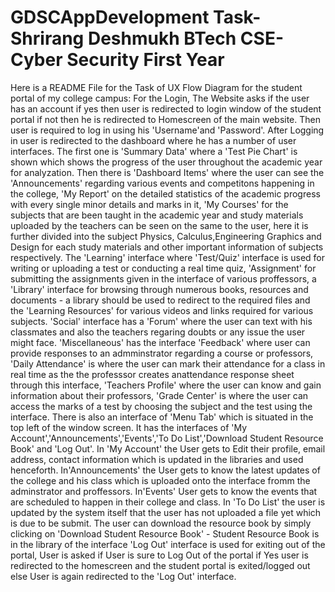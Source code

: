# GDSCAppDevelopment Task-Shrirang Deshmukh BTech CSE- Cyber Security First Year

Here is a README File for the Task of UX Flow Diagram for the student portal of my college campus:
For the Login, The Website asks if the user has an account if yes then user is redirected to login window of the student portal if not then he is redirected to Homescreen of the main website.
Then user is required to log in using his 'Username'and 'Password'.
After Logging in user is redirected to the dashboard where he has a number of user interfaces.
The first one is 'Summary Data' where a 'Test Pie Chart' is shown which shows the progress of the user throughout the academic year for analyzation.
Then there is 'Dashboard Items' where the user can see the 'Announcements' regarding various events and competitons happening in the college, 'My Report' on the detailed statistics of the academic progress with every single minor details and marks in it, 'My Courses' for the subjects that are been taught in the academic year and study materials uploaded by the teachers can be seen on the same to the user, here it is further divided into the subject Physics, Calculus,Engineering Graphics and Design for each study materials and other important information of subjects respectively.
The 'Learning' interface where 'Test/Quiz' interface is used for writing or uploading a test or conducting a real time quiz, 'Assignment' for submitting the assignments given in the interface of various proffessors, a 'Library' interface for browsing through numerous books, resources and documents - a library should be used to redirect to the required files and the 'Learning Resources' for various videos and links required for various subjects.
'Social' interface has a 'Forum' where the user can text with his classmates and also the teachers regaring doubts or any issue the user might face.
'Miscellaneous' has the interface 'Feedback' where user can provide responses to an admminstrator regarding a course or professors, 'Daily Attendance' is where the user can mark their attendance for a class in real time as the the professsor creates anattendance response sheet through this interface, 'Teachers Profile' where the user can know and gain information about their professors, 'Grade Center' is where the user can access the marks of a test  by choosing the subject and the test using the interface.
There is also an interface of 'Menu Tab' which is situated in the top left of the window screen. It has the interfaces of 'My Account','Announcements','Events','To Do List','Download Student Resource Book' and 'Log Out'.
In 'My Account' the User gets to Edit their profile, email address, contact information which is updated in the libraries and used henceforth.
In'Announcements' the User gets to know the latest updates of the college and his class which is uploaded onto the interface fromm the adminstrator and proffessors.
In'Events' User gets to know the events that are scheduled to happen in their college and class.
In 'To Do List' the user is updated by the system itself that the user has not uploaded a file yet which is due to be submit.
The user can download the resource book by simply clicking on 'Download Student Resource Book' - Student Resource Book is in the library of the interface
'Log Out' interface is used for exiting out of the portal, User is asked if User is sure to Log Out of the portal if Yes user is redirected to the homescreen and the student portal is exited/logged out else User is again redirected to the 'Log Out' interface.
